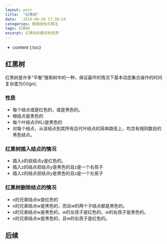 ```yaml
---
layout: post
title:  "红黑树"
date:   2018-09-28 17:30:54
categories: 数据结构与算法
tags: 红黑树
excerpt: 红黑树的概念和性质
---
```


* content
{:toc}

## 红黑树
红黑树是许多“平衡”搜索树中的一种，保证最坏的情况下基本动态集合操作的时间复杂度为O(lgn);

### 性质
- 每个结点或是红色的，或是黑色的。
- 根结点是黑色的
- 每个叶结点(NIL)是黑色的
- 对每个结点，从该结点到其所有后代叶结点的简单路径上，均含有相同数目的黑色结点。

### 红黑树插入结点的情况
- 插入z的叔结点y是红色的。
- 插入z的结点叔结点y是黑色的且z是一个右孩子
- 插入z的结点叔结点y是黑色的且z是一个左孩子

### 红黑树删除结点的情况
- x的兄弟结点w是红色的
- x的兄弟结点w是黑色的，而且w的两个子结点都是黑色的。
- x的兄弟结点w是黑色的，w的左孩子是红色的，w的右孩子是黑色的。
- x的兄弟结点w是黑色的，且w的右孩子是红色的。      

## 后续